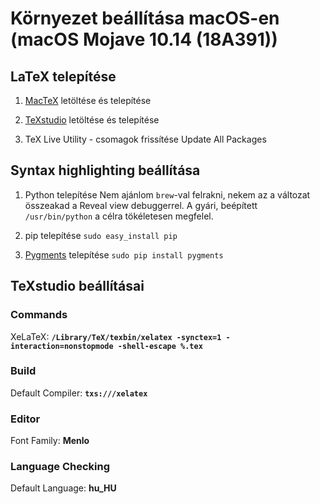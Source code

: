 # Környezet beállítása macOS-en (macOS Mojave 10.14 (18A391))

## LaTeX telepítése
1. [MacTeX](http://www.tug.org/mactex/mactex-download.html) letöltése és telepítése

1. [TeXstudio](https://texstudio.org) letöltése és telepítése

1. TeX Live Utility - csomagok frissítése
Update All Packages

## Syntax highlighting beállítása
1. Python telepítése
Nem ajánlom `brew`-val felrakni, nekem az a változat összeakad a Reveal view debuggerrel. A gyári, beépített `/usr/bin/python` a célra tökéletesen megfelel.

1. pip telepítése
`sudo easy_install pip`

1. [Pygments](http://pygments.org) telepítése
`sudo pip install pygments`

## TeXstudio beállításai

### Commands
XeLaTeX: **`/Library/TeX/texbin/xelatex -synctex=1 -interaction=nonstopmode -shell-escape %.tex`**

### Build
Default Compiler: **`txs:///xelatex`**

### Editor
Font Family: **Menlo**

### Language Checking
Default Language: **hu_HU**
